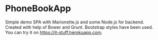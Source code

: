 # PhoneBookApp 
Simple demo SPA with Marionette.js and some Node.js for backend. Created with help of Bower and Grunt. Bootstrap styles have been used. You can try it on https://it-stuff.herokuapp.com.
